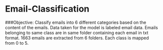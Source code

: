 # Email-Classification
###Objective: Classify emails into 6 different categories based on the content of the emails.
Data taken for the model is labeled email data. Emails belonging to same class are in same folder containing each email in txt format. 1663 emails are extracted from 6 folders. Each class is mapped from 0 to 5.
